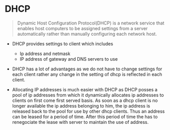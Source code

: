 # DHCP

> Dynamic Host Configuration Protocol(DHCP) is a network service that enables host computers to be assigned settings from a server automatically rather than manually configuring each network host.

* DHCP provides settings to client which includes 
	* Ip address and netmask
	* IP address of gateway and DNS servers to use

* DHCP has a lot of advantages as we do not have to change settings for each client rather any change in the setting of dhcp is reflected in each client. 

* Allocating IP addresses is much easier with DHCP as DHCP posses a pool of ip addresses from which it dynamically allocates ip addresses to clients on first come first served basis. As soon as a dhcp client is no longer available the ip address belonging to him, the ip address is released back to the pool for use by other dhcp clients. Thus an address can be leased for a period of time. After this period of time the has to renegociate the lease with server to maintain the use of address.